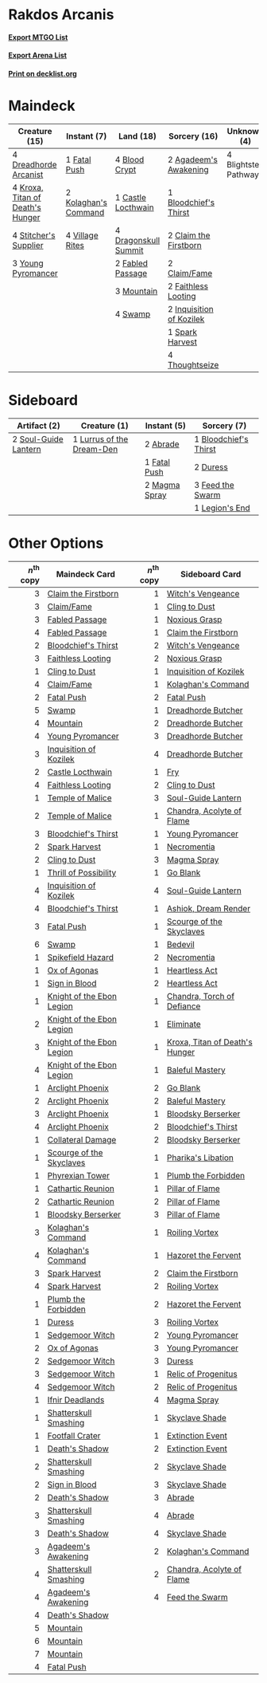 # Rakdos Arcanis

#### [Export MTGO List](../collection/Rakdos%20Arcanis/Rakdos%20Arcanis.txt)
#### [Export Arena List](../collection/Rakdos%20Arcanis/Rakdos%20Arcanis_arena.txt)
#### [Print on decklist.org](http://decklist.org/?deckmain=2%09Agadeem's%20Awakening%0A4%09Blightstep%20Pathway%0A4%09Blood%20Crypt%0A1%09Bloodchief's%20Thirst%0A1%09Castle%20Locthwain%0A2%09Claim%20the%20Firstborn%0A2%09Claim/Fame%0A4%09Dragonskull%20Summit%0A4%09Dreadhorde%20Arcanist%0A2%09Fabled%20Passage%0A2%09Faithless%20Looting%0A1%09Fatal%20Push%0A2%09Inquisition%20of%20Kozilek%0A2%09Kolaghan's%20Command%0A4%09Kroxa,%20Titan%20of%20Death's%20Hunger%0A3%09Mountain%0A1%09Spark%20Harvest%0A4%09Stitcher's%20Supplier%0A4%09Swamp%0A4%09Thoughtseize%0A4%09Village%20Rites%0A3%09Young%20Pyromancer&deckside=2%09Abrade%0A1%09Bloodchief's%20Thirst%0A2%09Duress%0A1%09Fatal%20Push%0A3%09Feed%20the%20Swarm%0A1%09Legion's%20End%0A1%09Lurrus%20of%20the%20Dream-Den%0A2%09Magma%20Spray%0A2%09Soul-Guide%20Lantern)
# Maindeck

|                                               Creature (15)                                               |                                          Instant (7)                                          |                                           Land (18)                                           |                                           Sorcery (16)                                            |    Unknown (4)     |
|-----------------------------------------------------------------------------------------------------------|-----------------------------------------------------------------------------------------------|-----------------------------------------------------------------------------------------------|---------------------------------------------------------------------------------------------------|--------------------|
|4 [Dreadhorde Arcanist](http://gatherer.wizards.com/Pages/Card/Details.aspx?multiverseid=461052)           |1 [Fatal Push](http://gatherer.wizards.com/Pages/Card/Details.aspx?multiverseid=423724)        |4 [Blood Crypt](http://gatherer.wizards.com/Pages/Card/Details.aspx?multiverseid=97102)        |2 [Agadeem's Awakening](http://gatherer.wizards.com/Pages/Card/Details.aspx?multiverseid=491723)   |4 Blightstep Pathway|
|4 [Kroxa, Titan of Death's Hunger](http://gatherer.wizards.com/Pages/Card/Details.aspx?multiverseid=476472)|2 [Kolaghan's Command](http://gatherer.wizards.com/Pages/Card/Details.aspx?multiverseid=394613)|1 [Castle Locthwain](http://gatherer.wizards.com/Pages/Card/Details.aspx?multiverseid=473203)  |1 [Bloodchief's Thirst](http://gatherer.wizards.com/Pages/Card/Details.aspx?multiverseid=491729)   |                    |
|4 [Stitcher's Supplier](http://gatherer.wizards.com/Pages/Card/Details.aspx?multiverseid=447257)           |4 [Village Rites](http://gatherer.wizards.com/Pages/Card/Details.aspx?multiverseid=485449)     |4 [Dragonskull Summit](http://gatherer.wizards.com/Pages/Card/Details.aspx?multiverseid=420909)|2 [Claim the Firstborn](http://gatherer.wizards.com/Pages/Card/Details.aspx?multiverseid=473080)   |                    |
|3 [Young Pyromancer](http://gatherer.wizards.com/Pages/Card/Details.aspx?multiverseid=426592)              |                                                                                               |2 [Fabled Passage](http://gatherer.wizards.com/Pages/Card/Details.aspx?multiverseid=473206)    |2 [Claim/Fame](http://gatherer.wizards.com/Pages/Card/Details.aspx?multiverseid=430839)            |                    |
|                                                                                                           |                                                                                               |3 [Mountain](http://gatherer.wizards.com/Pages/Card/Details.aspx?multiverseid=439859)          |2 [Faithless Looting](http://gatherer.wizards.com/Pages/Card/Details.aspx?multiverseid=389512)     |                    |
|                                                                                                           |                                                                                               |4 [Swamp](http://gatherer.wizards.com/Pages/Card/Details.aspx?multiverseid=439858)             |2 [Inquisition of Kozilek](http://gatherer.wizards.com/Pages/Card/Details.aspx?multiverseid=416897)|                    |
|                                                                                                           |                                                                                               |                                                                                               |1 [Spark Harvest](http://gatherer.wizards.com/Pages/Card/Details.aspx?multiverseid=461032)         |                    |
|                                                                                                           |                                                                                               |                                                                                               |4 [Thoughtseize](http://gatherer.wizards.com/Pages/Card/Details.aspx?multiverseid=438676)          |                    |


# Sideboard

|                                         Artifact (2)                                          |                                            Creature (1)                                            |                                      Instant (5)                                       |                                          Sorcery (7)                                           |
|-----------------------------------------------------------------------------------------------|----------------------------------------------------------------------------------------------------|----------------------------------------------------------------------------------------|------------------------------------------------------------------------------------------------|
|2 [Soul-Guide Lantern](http://gatherer.wizards.com/Pages/Card/Details.aspx?multiverseid=476488)|1 [Lurrus of the Dream-Den](http://gatherer.wizards.com/Pages/Card/Details.aspx?multiverseid=479746)|2 [Abrade](http://gatherer.wizards.com/Pages/Card/Details.aspx?multiverseid=430772)     |1 [Bloodchief's Thirst](http://gatherer.wizards.com/Pages/Card/Details.aspx?multiverseid=491729)|
|                                                                                               |                                                                                                    |1 [Fatal Push](http://gatherer.wizards.com/Pages/Card/Details.aspx?multiverseid=423724) |2 [Duress](http://gatherer.wizards.com/Pages/Card/Details.aspx?multiverseid=14557)              |
|                                                                                               |                                                                                                    |2 [Magma Spray](http://gatherer.wizards.com/Pages/Card/Details.aspx?multiverseid=426843)|3 [Feed the Swarm](http://gatherer.wizards.com/Pages/Card/Details.aspx?multiverseid=491737)     |
|                                                                                               |                                                                                                    |                                                                                        |1 [Legion's End](http://gatherer.wizards.com/Pages/Card/Details.aspx?multiverseid=466860)       |


# Other Options

|*n*<sup>th</sup> copy|                                           Maindeck Card                                            |*n*<sup>th</sup> copy|                                             Sideboard Card                                              |
|--------------------:|----------------------------------------------------------------------------------------------------|--------------------:|---------------------------------------------------------------------------------------------------------|
|                    3|[Claim the Firstborn](http://gatherer.wizards.com/Pages/Card/Details.aspx?multiverseid=473080)      |                    1|[Witch's Vengeance](http://gatherer.wizards.com/Pages/Card/Details.aspx?multiverseid=473073)             |
|                    3|[Claim/Fame](http://gatherer.wizards.com/Pages/Card/Details.aspx?multiverseid=430839)               |                    1|[Cling to Dust](http://gatherer.wizards.com/Pages/Card/Details.aspx?multiverseid=476338)                 |
|                    3|[Fabled Passage](http://gatherer.wizards.com/Pages/Card/Details.aspx?multiverseid=473206)           |                    1|[Noxious Grasp](http://gatherer.wizards.com/Pages/Card/Details.aspx?multiverseid=466864)                 |
|                    4|[Fabled Passage](http://gatherer.wizards.com/Pages/Card/Details.aspx?multiverseid=473206)           |                    1|[Claim the Firstborn](http://gatherer.wizards.com/Pages/Card/Details.aspx?multiverseid=473080)           |
|                    2|[Bloodchief's Thirst](http://gatherer.wizards.com/Pages/Card/Details.aspx?multiverseid=491729)      |                    2|[Witch's Vengeance](http://gatherer.wizards.com/Pages/Card/Details.aspx?multiverseid=473073)             |
|                    3|[Faithless Looting](http://gatherer.wizards.com/Pages/Card/Details.aspx?multiverseid=389512)        |                    2|[Noxious Grasp](http://gatherer.wizards.com/Pages/Card/Details.aspx?multiverseid=466864)                 |
|                    1|[Cling to Dust](http://gatherer.wizards.com/Pages/Card/Details.aspx?multiverseid=476338)            |                    1|[Inquisition of Kozilek](http://gatherer.wizards.com/Pages/Card/Details.aspx?multiverseid=416897)        |
|                    4|[Claim/Fame](http://gatherer.wizards.com/Pages/Card/Details.aspx?multiverseid=430839)               |                    1|[Kolaghan's Command](http://gatherer.wizards.com/Pages/Card/Details.aspx?multiverseid=394613)            |
|                    2|[Fatal Push](http://gatherer.wizards.com/Pages/Card/Details.aspx?multiverseid=423724)               |                    2|[Fatal Push](http://gatherer.wizards.com/Pages/Card/Details.aspx?multiverseid=423724)                    |
|                    5|[Swamp](http://gatherer.wizards.com/Pages/Card/Details.aspx?multiverseid=439858)                    |                    1|[Dreadhorde Butcher](http://gatherer.wizards.com/Pages/Card/Details.aspx?multiverseid=461121)            |
|                    4|[Mountain](http://gatherer.wizards.com/Pages/Card/Details.aspx?multiverseid=439859)                 |                    2|[Dreadhorde Butcher](http://gatherer.wizards.com/Pages/Card/Details.aspx?multiverseid=461121)            |
|                    4|[Young Pyromancer](http://gatherer.wizards.com/Pages/Card/Details.aspx?multiverseid=426592)         |                    3|[Dreadhorde Butcher](http://gatherer.wizards.com/Pages/Card/Details.aspx?multiverseid=461121)            |
|                    3|[Inquisition of Kozilek](http://gatherer.wizards.com/Pages/Card/Details.aspx?multiverseid=416897)   |                    4|[Dreadhorde Butcher](http://gatherer.wizards.com/Pages/Card/Details.aspx?multiverseid=461121)            |
|                    2|[Castle Locthwain](http://gatherer.wizards.com/Pages/Card/Details.aspx?multiverseid=473203)         |                    1|[Fry](http://gatherer.wizards.com/Pages/Card/Details.aspx?multiverseid=466894)                           |
|                    4|[Faithless Looting](http://gatherer.wizards.com/Pages/Card/Details.aspx?multiverseid=389512)        |                    2|[Cling to Dust](http://gatherer.wizards.com/Pages/Card/Details.aspx?multiverseid=476338)                 |
|                    1|[Temple of Malice](http://gatherer.wizards.com/Pages/Card/Details.aspx?multiverseid=378536)         |                    3|[Soul-Guide Lantern](http://gatherer.wizards.com/Pages/Card/Details.aspx?multiverseid=476488)            |
|                    2|[Temple of Malice](http://gatherer.wizards.com/Pages/Card/Details.aspx?multiverseid=378536)         |                    1|[Chandra, Acolyte of Flame](http://gatherer.wizards.com/Pages/Card/Details.aspx?multiverseid=466880)     |
|                    3|[Bloodchief's Thirst](http://gatherer.wizards.com/Pages/Card/Details.aspx?multiverseid=491729)      |                    1|[Young Pyromancer](http://gatherer.wizards.com/Pages/Card/Details.aspx?multiverseid=426592)              |
|                    2|[Spark Harvest](http://gatherer.wizards.com/Pages/Card/Details.aspx?multiverseid=461032)            |                    1|[Necromentia](http://gatherer.wizards.com/Pages/Card/Details.aspx?multiverseid=485439)                   |
|                    2|[Cling to Dust](http://gatherer.wizards.com/Pages/Card/Details.aspx?multiverseid=476338)            |                    3|[Magma Spray](http://gatherer.wizards.com/Pages/Card/Details.aspx?multiverseid=426843)                   |
|                    1|[Thrill of Possibility](http://gatherer.wizards.com/Pages/Card/Details.aspx?multiverseid=473108)    |                    1|[Go Blank](http://gatherer.wizards.com/Pages/Card/Details.aspx?multiverseid=513549)                      |
|                    4|[Inquisition of Kozilek](http://gatherer.wizards.com/Pages/Card/Details.aspx?multiverseid=416897)   |                    4|[Soul-Guide Lantern](http://gatherer.wizards.com/Pages/Card/Details.aspx?multiverseid=476488)            |
|                    4|[Bloodchief's Thirst](http://gatherer.wizards.com/Pages/Card/Details.aspx?multiverseid=491729)      |                    1|[Ashiok, Dream Render](http://gatherer.wizards.com/Pages/Card/Details.aspx?multiverseid=461155)          |
|                    3|[Fatal Push](http://gatherer.wizards.com/Pages/Card/Details.aspx?multiverseid=423724)               |                    1|[Scourge of the Skyclaves](http://gatherer.wizards.com/Pages/Card/Details.aspx?multiverseid=491760)      |
|                    6|[Swamp](http://gatherer.wizards.com/Pages/Card/Details.aspx?multiverseid=439858)                    |                    1|[Bedevil](http://gatherer.wizards.com/Pages/Card/Details.aspx?multiverseid=457301)                       |
|                    1|[Spikefield Hazard](http://gatherer.wizards.com/Pages/Card/Details.aspx?multiverseid=491809)        |                    2|[Necromentia](http://gatherer.wizards.com/Pages/Card/Details.aspx?multiverseid=485439)                   |
|                    1|[Ox of Agonas](http://gatherer.wizards.com/Pages/Card/Details.aspx?multiverseid=476398)             |                    1|[Heartless Act](http://gatherer.wizards.com/Pages/Card/Details.aspx?multiverseid=479611)                 |
|                    1|[Sign in Blood](http://gatherer.wizards.com/Pages/Card/Details.aspx?multiverseid=220480)            |                    2|[Heartless Act](http://gatherer.wizards.com/Pages/Card/Details.aspx?multiverseid=479611)                 |
|                    1|[Knight of the Ebon Legion](http://gatherer.wizards.com/Pages/Card/Details.aspx?multiverseid=466859)|                    1|[Chandra, Torch of Defiance](http://gatherer.wizards.com/Pages/Card/Details.aspx?multiverseid=417683)    |
|                    2|[Knight of the Ebon Legion](http://gatherer.wizards.com/Pages/Card/Details.aspx?multiverseid=466859)|                    1|[Eliminate](http://gatherer.wizards.com/Pages/Card/Details.aspx?multiverseid=485420)                     |
|                    3|[Knight of the Ebon Legion](http://gatherer.wizards.com/Pages/Card/Details.aspx?multiverseid=466859)|                    1|[Kroxa, Titan of Death's Hunger](http://gatherer.wizards.com/Pages/Card/Details.aspx?multiverseid=476472)|
|                    4|[Knight of the Ebon Legion](http://gatherer.wizards.com/Pages/Card/Details.aspx?multiverseid=466859)|                    1|[Baleful Mastery](http://gatherer.wizards.com/Pages/Card/Details.aspx?multiverseid=513541)               |
|                    1|[Arclight Phoenix](http://gatherer.wizards.com/Pages/Card/Details.aspx?multiverseid=452841)         |                    2|[Go Blank](http://gatherer.wizards.com/Pages/Card/Details.aspx?multiverseid=513549)                      |
|                    2|[Arclight Phoenix](http://gatherer.wizards.com/Pages/Card/Details.aspx?multiverseid=452841)         |                    2|[Baleful Mastery](http://gatherer.wizards.com/Pages/Card/Details.aspx?multiverseid=513541)               |
|                    3|[Arclight Phoenix](http://gatherer.wizards.com/Pages/Card/Details.aspx?multiverseid=452841)         |                    1|[Bloodsky Berserker](http://gatherer.wizards.com/Pages/Card/Details.aspx?multiverseid=503688)            |
|                    4|[Arclight Phoenix](http://gatherer.wizards.com/Pages/Card/Details.aspx?multiverseid=452841)         |                    2|[Bloodchief's Thirst](http://gatherer.wizards.com/Pages/Card/Details.aspx?multiverseid=491729)           |
|                    1|[Collateral Damage](http://gatherer.wizards.com/Pages/Card/Details.aspx?multiverseid=391811)        |                    2|[Bloodsky Berserker](http://gatherer.wizards.com/Pages/Card/Details.aspx?multiverseid=503688)            |
|                    1|[Scourge of the Skyclaves](http://gatherer.wizards.com/Pages/Card/Details.aspx?multiverseid=491760) |                    1|[Pharika's Libation](http://gatherer.wizards.com/Pages/Card/Details.aspx?multiverseid=476362)            |
|                    1|[Phyrexian Tower](http://gatherer.wizards.com/Pages/Card/Details.aspx?multiverseid=456844)          |                    1|[Plumb the Forbidden](http://gatherer.wizards.com/Pages/Card/Details.aspx?multiverseid=513558)           |
|                    1|[Cathartic Reunion](http://gatherer.wizards.com/Pages/Card/Details.aspx?multiverseid=417682)        |                    1|[Pillar of Flame](http://gatherer.wizards.com/Pages/Card/Details.aspx?multiverseid=240013)               |
|                    2|[Cathartic Reunion](http://gatherer.wizards.com/Pages/Card/Details.aspx?multiverseid=417682)        |                    2|[Pillar of Flame](http://gatherer.wizards.com/Pages/Card/Details.aspx?multiverseid=240013)               |
|                    1|[Bloodsky Berserker](http://gatherer.wizards.com/Pages/Card/Details.aspx?multiverseid=503688)       |                    3|[Pillar of Flame](http://gatherer.wizards.com/Pages/Card/Details.aspx?multiverseid=240013)               |
|                    3|[Kolaghan's Command](http://gatherer.wizards.com/Pages/Card/Details.aspx?multiverseid=394613)       |                    1|[Roiling Vortex](http://gatherer.wizards.com/Pages/Card/Details.aspx?multiverseid=491797)                |
|                    4|[Kolaghan's Command](http://gatherer.wizards.com/Pages/Card/Details.aspx?multiverseid=394613)       |                    1|[Hazoret the Fervent](http://gatherer.wizards.com/Pages/Card/Details.aspx?multiverseid=426838)           |
|                    3|[Spark Harvest](http://gatherer.wizards.com/Pages/Card/Details.aspx?multiverseid=461032)            |                    2|[Claim the Firstborn](http://gatherer.wizards.com/Pages/Card/Details.aspx?multiverseid=473080)           |
|                    4|[Spark Harvest](http://gatherer.wizards.com/Pages/Card/Details.aspx?multiverseid=461032)            |                    2|[Roiling Vortex](http://gatherer.wizards.com/Pages/Card/Details.aspx?multiverseid=491797)                |
|                    1|[Plumb the Forbidden](http://gatherer.wizards.com/Pages/Card/Details.aspx?multiverseid=513558)      |                    2|[Hazoret the Fervent](http://gatherer.wizards.com/Pages/Card/Details.aspx?multiverseid=426838)           |
|                    1|[Duress](http://gatherer.wizards.com/Pages/Card/Details.aspx?multiverseid=14557)                    |                    3|[Roiling Vortex](http://gatherer.wizards.com/Pages/Card/Details.aspx?multiverseid=491797)                |
|                    1|[Sedgemoor Witch](http://gatherer.wizards.com/Pages/Card/Details.aspx?multiverseid=513563)          |                    2|[Young Pyromancer](http://gatherer.wizards.com/Pages/Card/Details.aspx?multiverseid=426592)              |
|                    2|[Ox of Agonas](http://gatherer.wizards.com/Pages/Card/Details.aspx?multiverseid=476398)             |                    3|[Young Pyromancer](http://gatherer.wizards.com/Pages/Card/Details.aspx?multiverseid=426592)              |
|                    2|[Sedgemoor Witch](http://gatherer.wizards.com/Pages/Card/Details.aspx?multiverseid=513563)          |                    3|[Duress](http://gatherer.wizards.com/Pages/Card/Details.aspx?multiverseid=14557)                         |
|                    3|[Sedgemoor Witch](http://gatherer.wizards.com/Pages/Card/Details.aspx?multiverseid=513563)          |                    1|[Relic of Progenitus](http://gatherer.wizards.com/Pages/Card/Details.aspx?multiverseid=174824)           |
|                    4|[Sedgemoor Witch](http://gatherer.wizards.com/Pages/Card/Details.aspx?multiverseid=513563)          |                    2|[Relic of Progenitus](http://gatherer.wizards.com/Pages/Card/Details.aspx?multiverseid=174824)           |
|                    1|[Ifnir Deadlands](http://gatherer.wizards.com/Pages/Card/Details.aspx?multiverseid=430868)          |                    4|[Magma Spray](http://gatherer.wizards.com/Pages/Card/Details.aspx?multiverseid=426843)                   |
|                    1|[Shatterskull Smashing](http://gatherer.wizards.com/Pages/Card/Details.aspx?multiverseid=491802)    |                    1|[Skyclave Shade](http://gatherer.wizards.com/Pages/Card/Details.aspx?multiverseid=491763)                |
|                    1|[Footfall Crater](http://gatherer.wizards.com/Pages/Card/Details.aspx?multiverseid=479638)          |                    1|[Extinction Event](http://gatherer.wizards.com/Pages/Card/Details.aspx?multiverseid=479608)              |
|                    1|[Death's Shadow](http://gatherer.wizards.com/Pages/Card/Details.aspx?multiverseid=425889)           |                    2|[Extinction Event](http://gatherer.wizards.com/Pages/Card/Details.aspx?multiverseid=479608)              |
|                    2|[Shatterskull Smashing](http://gatherer.wizards.com/Pages/Card/Details.aspx?multiverseid=491802)    |                    2|[Skyclave Shade](http://gatherer.wizards.com/Pages/Card/Details.aspx?multiverseid=491763)                |
|                    2|[Sign in Blood](http://gatherer.wizards.com/Pages/Card/Details.aspx?multiverseid=220480)            |                    3|[Skyclave Shade](http://gatherer.wizards.com/Pages/Card/Details.aspx?multiverseid=491763)                |
|                    2|[Death's Shadow](http://gatherer.wizards.com/Pages/Card/Details.aspx?multiverseid=425889)           |                    3|[Abrade](http://gatherer.wizards.com/Pages/Card/Details.aspx?multiverseid=430772)                        |
|                    3|[Shatterskull Smashing](http://gatherer.wizards.com/Pages/Card/Details.aspx?multiverseid=491802)    |                    4|[Abrade](http://gatherer.wizards.com/Pages/Card/Details.aspx?multiverseid=430772)                        |
|                    3|[Death's Shadow](http://gatherer.wizards.com/Pages/Card/Details.aspx?multiverseid=425889)           |                    4|[Skyclave Shade](http://gatherer.wizards.com/Pages/Card/Details.aspx?multiverseid=491763)                |
|                    3|[Agadeem's Awakening](http://gatherer.wizards.com/Pages/Card/Details.aspx?multiverseid=491723)      |                    2|[Kolaghan's Command](http://gatherer.wizards.com/Pages/Card/Details.aspx?multiverseid=394613)            |
|                    4|[Shatterskull Smashing](http://gatherer.wizards.com/Pages/Card/Details.aspx?multiverseid=491802)    |                    2|[Chandra, Acolyte of Flame](http://gatherer.wizards.com/Pages/Card/Details.aspx?multiverseid=466880)     |
|                    4|[Agadeem's Awakening](http://gatherer.wizards.com/Pages/Card/Details.aspx?multiverseid=491723)      |                    4|[Feed the Swarm](http://gatherer.wizards.com/Pages/Card/Details.aspx?multiverseid=491737)                |
|                    4|[Death's Shadow](http://gatherer.wizards.com/Pages/Card/Details.aspx?multiverseid=425889)           |                     |                                                                                                         |
|                    5|[Mountain](http://gatherer.wizards.com/Pages/Card/Details.aspx?multiverseid=439859)                 |                     |                                                                                                         |
|                    6|[Mountain](http://gatherer.wizards.com/Pages/Card/Details.aspx?multiverseid=439859)                 |                     |                                                                                                         |
|                    7|[Mountain](http://gatherer.wizards.com/Pages/Card/Details.aspx?multiverseid=439859)                 |                     |                                                                                                         |
|                    4|[Fatal Push](http://gatherer.wizards.com/Pages/Card/Details.aspx?multiverseid=423724)               |                     |                                                                                                         |

